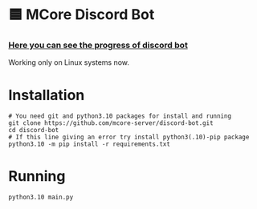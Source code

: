 # 🟦 MCore Discord Bot
### [Here you can see the progress of discord bot](https://github.com/orgs/mcore-server/projects/3/)

Working only on Linux systems now.

# Installation
```
# You need git and python3.10 packages for install and running
git clone https://github.com/mcore-server/discord-bot.git
cd discord-bot
# If this line giving an error try install python3(.10)-pip package
python3.10 -m pip install -r requirements.txt
```
# Running
```
python3.10 main.py
```
